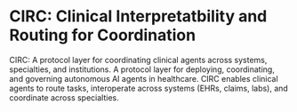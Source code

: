 # CIRC: Clinical Interpretatbility and Routing for Coordination

CIRC: A protocol layer for coordinating clinical agents across systems, specialties, and institutions. A protocol layer for deploying, coordinating, and governing autonomous AI agents in healthcare. CIRC enables clinical agents to route tasks, interoperate across systems (EHRs, claims, labs), and coordinate across specialties. 
